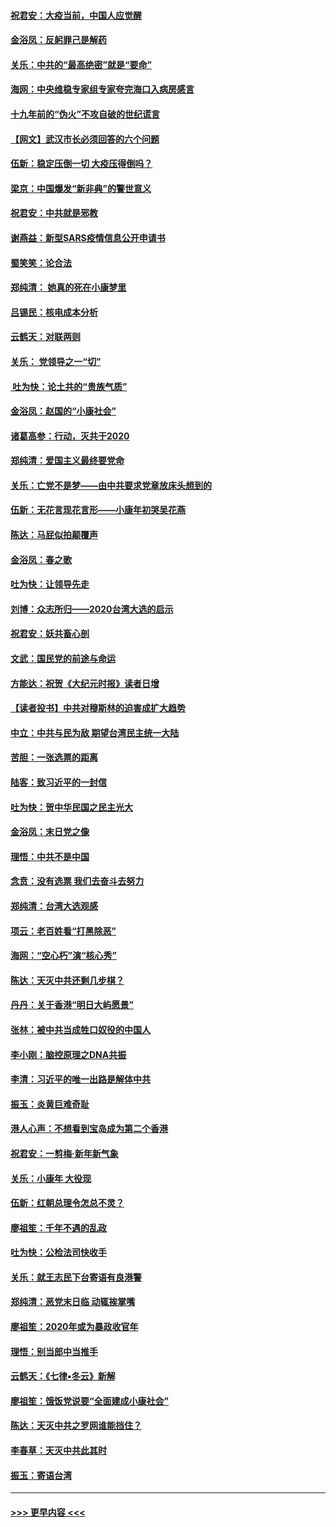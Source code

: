 #### [祝君安：大疫当前，中国人应觉醒](../pages/nsc993/n11821946.md?t=01270511) 
#### [金浴凤：反躬罪己是解药](../pages/nsc993/n11820280.md?t=01270511) 
#### [关乐：中共的“最高绝密”就是“要命”](../pages/nsc993/n11816946.md?t=01270511) 
#### [海网：中央维稳专家组专家夸完海口入病房感言](../pages/nsc993/n11815138.md?t=01270511) 
#### [十九年前的“伪火”不攻自破的世纪谎言](../pages/nsc993/n11813238.md?t=01270511) 
#### [【网文】武汉市长必须回答的六个问题](../pages/nsc993/n11813848.md?t=01270511) 
#### [伍新：稳定压倒一切 大疫压得倒吗？](../pages/nsc993/n11812634.md?t=01270511) 
#### [梁京：中国爆发“新非典”的警世意义](../pages/nsc993/n11812554.md?t=01270511) 
#### [祝君安：中共就是邪教](../pages/nsc993/n11812431.md?t=01270511) 
#### [谢燕益：新型SARS疫情信息公开申请书](../pages/nsc993/n11808840.md?t=01270511) 
#### [蜀笑笑：论合法](../pages/nsc993/n11808064.md?t=01270511) 
#### [郑纯清： 她真的死在小康梦里](../pages/nsc993/n11806623.md?t=01270511) 
#### [吕锡民：核电成本分析](../pages/nsc993/n11806284.md?t=01270511) 
#### [云鹤天：对联两则](../pages/nsc993/n11805957.md?t=01270511) 
#### [关乐： 党领导之一“切”](../pages/nsc993/n11804505.md?t=01270511) 
#### [ 吐为快：论土共的“贵族气质”](../pages/nsc993/n11804490.md?t=01270511) 
#### [金浴凤：赵国的“小康社会”](../pages/nsc993/n11804452.md?t=01270511) 
#### [诸葛高参：行动，灭共于2020](../pages/nsc993/n11804120.md?t=01270511) 
#### [郑纯清：爱国主义最终要党命](../pages/nsc993/n11802197.md?t=01270511) 
#### [关乐：亡党不是梦——由中共要求党章放床头想到的](../pages/nsc993/n11802156.md?t=01270511) 
#### [伍新：无花言现花言形——小康年初哭吴花燕](../pages/nsc993/n11800044.md?t=01270511) 
#### [陈达：马屁似拍颠覆声](../pages/nsc993/n11800010.md?t=01270511) 
#### [金浴凤：春之歌](../pages/nsc993/n11797687.md?t=01270511) 
#### [吐为快：让领导先走](../pages/nsc993/n11797512.md?t=01270511) 
#### [刘博：众志所归——2020台湾大选的启示](../pages/nsc993/n11796878.md?t=01270511) 
#### [祝君安：妖共畜心剖](../pages/nsc993/n11794273.md?t=01270511) 
#### [文武：国民党的前途与命运](../pages/nsc993/n11794198.md?t=01270511) 
#### [方能达：祝贺《大纪元时报》读者日增](../pages/nsc993/n11793807.md?t=01270511) 
#### [【读者投书】中共对穆斯林的迫害成扩大趋势](../pages/nsc993/n11791371.md?t=01270511) 
#### [中立：中共与民为敌 期望台湾民主统一大陆](../pages/nsc993/n11790392.md?t=01270511) 
#### [苦胆：一张选票的距离](../pages/nsc993/n11788914.md?t=01270511) 
#### [陆客：致习近平的一封信](../pages/nsc993/n11788867.md?t=01270511) 
#### [吐为快：贺中华民国之民主光大](../pages/nsc993/n11788618.md?t=01270511) 
#### [金浴凤：末日党之像](../pages/nsc993/n11787475.md?t=01270511) 
#### [理悟：中共不是中国](../pages/nsc993/n11787463.md?t=01270511) 
#### [念贲：没有选票  我们去奋斗去努力](../pages/nsc993/n11787398.md?t=01270511) 
#### [郑纯清：台湾大选观感](../pages/nsc993/n11786210.md?t=01270511) 
#### [项云：老百姓看“打黑除恶”](../pages/nsc993/n11785398.md?t=01270511) 
#### [海网：“空心朽”演“核心秀”](../pages/nsc993/n11783874.md?t=01270511) 
#### [陈达：天灭中共还剩几步棋？](../pages/nsc993/n11783719.md?t=01270511) 
#### [丹丹：关于香港“明日大屿愿景”](../pages/nsc993/n11783273.md?t=01270511) 
#### [张林：被中共当成牲口奴役的中国人](../pages/nsc993/n11782397.md?t=01270511) 
#### [李小刚：脑控原理之DNA共振](../pages/nsc993/n11780962.md?t=01270511) 
#### [李清：习近平的唯一出路是解体中共](../pages/nsc993/n11780866.md?t=01270511) 
#### [振玉：炎黄巨难奇耻](../pages/nsc993/n11779632.md?t=01270511) 
#### [港人心声：不想看到宝岛成为第二个香港](../pages/nsc993/n11778817.md?t=01270511) 
#### [祝君安：一剪梅‧新年新气象](../pages/nsc993/n11776340.md?t=01270511) 
#### [关乐：小康年 大役现](../pages/nsc993/n11774213.md?t=01270511) 
#### [伍新：红朝总理令怎总不灵？](../pages/nsc993/n11770813.md?t=01270511) 
#### [廖祖笙：千年不遇的乱政](../pages/nsc993/n11770373.md?t=01270511) 
#### [吐为快：公检法司快收手](../pages/nsc993/n11770359.md?t=01270511) 
#### [关乐：就王志民下台寄语有良港警](../pages/nsc993/n11769903.md?t=01270511) 
#### [郑纯清：恶党末日临 动辄挨掌嘴](../pages/nsc993/n11769356.md?t=01270511) 
#### [廖祖笙：2020年或为暴政收官年](../pages/nsc993/n11768216.md?t=01270511) 
#### [理悟：别当郎中当推手](../pages/nsc993/n11768243.md?t=01270511) 
#### [云鹤天：《七律▪冬云》新解](../pages/nsc993/n11768204.md?t=01270511) 
#### [廖祖笙：饿饭党说要“全面建成小康社会”](../pages/nsc993/n11767482.md?t=01270511) 
#### [陈达：天灭中共之罗网谁能挡住？](../pages/nsc993/n11767465.md?t=01270511) 
#### [李春草：天灭中共此其时](../pages/nsc993/n11767452.md?t=01270511) 
#### [振玉：寄语台湾](../pages/nsc993/n11767432.md?t=01270511) 

----
#### [ >>> 更早内容 <<< ](../indexes/nsc993-earlier.md)
